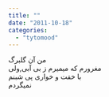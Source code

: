 ```yaml
---
title: ""
date: "2011-10-18"
categories: 
  - "tytomood"
---
```


ﻣﻦ ﺁﻥ ﮔﻠﺒﺮﮒ  
ﻣﻐﺮﻭﺭﻡ ﮐﻪ ﻣﯿﻤﯿﺮﻡ ﺯ ﺑﯽ ﺁﺑﯽ,ﻭﻟﯽ  
ﺑﺎ ﺧﻔﺖ ﻭ ﺧﻮﺍﺭﯼ ﭘﯽ ﺷﺒﻨﻢ  
ﻧﻤﯿﮕﺮﺩﻡ
